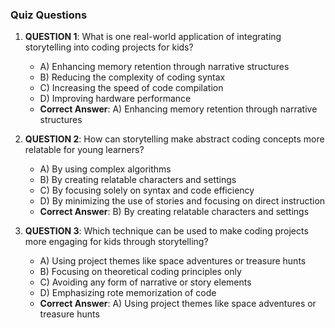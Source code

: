 ### Quiz Questions ###

1. **QUESTION 1**: What is one real-world application of integrating storytelling into coding projects for kids?
   - A) Enhancing memory retention through narrative structures
   - B) Reducing the complexity of coding syntax
   - C) Increasing the speed of code compilation
   - D) Improving hardware performance
   - **Correct Answer**: A) Enhancing memory retention through narrative structures

2. **QUESTION 2**: How can storytelling make abstract coding concepts more relatable for young learners?
   - A) By using complex algorithms
   - B) By creating relatable characters and settings
   - C) By focusing solely on syntax and code efficiency
   - D) By minimizing the use of stories and focusing on direct instruction
   - **Correct Answer**: B) By creating relatable characters and settings

3. **QUESTION 3**: Which technique can be used to make coding projects more engaging for kids through storytelling?
   - A) Using project themes like space adventures or treasure hunts
   - B) Focusing on theoretical coding principles only
   - C) Avoiding any form of narrative or story elements
   - D) Emphasizing rote memorization of code
   - **Correct Answer**: A) Using project themes like space adventures or treasure hunts